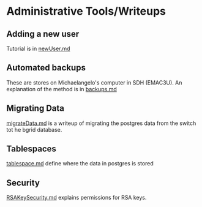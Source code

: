 # Administrative Tools/Writeups

## Adding a new user
Tutorial is in [newUser.md](newUser.md)

## Automated backups
These are stores on Michaelangelo's computer in SDH (EMAC3U). 
An explanation of the method is in [backups.md](backups.md)


## Migrating Data
[migrateData.md](migrateData.md) is a writeup of migrating the postgres data from the switch tot he bgrid database. 

## Tablespaces
[tablespace.md](tablespace.md) define where the data in postgres is stored 

## Security
[RSAKeySecurity.md](RSAKeySecurity.md) explains permissions for RSA keys. 
